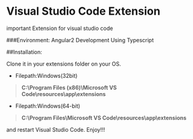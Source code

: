 # Visual Studio Code Extension
important Extension for visual studio code

###Environment: Angular2 Development Using Typescript<br/>

##Installation:

Clone it in your extensions folder on your OS.

- Filepath:Windows(32bit)
>**C:\Program Files (x86)\Microsoft VS Code\resources\app\extensions**

- Filepath:Windows(64-bit)
>**C:\Program Files\Microsoft VS Code\resources\app\extensions**


and restart Visual Studio Code.
Enjoy!!!
